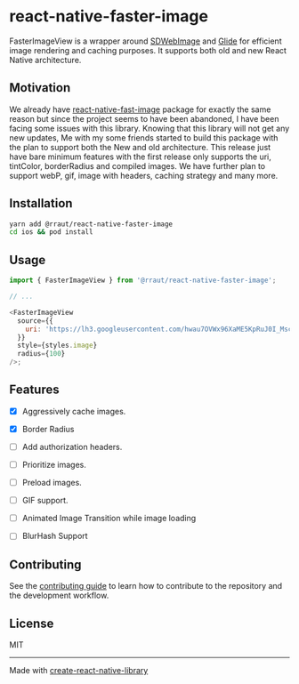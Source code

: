 # react-native-faster-image

FasterImageView is a wrapper around [SDWebImage](https://github.com/SDWebImage/SDWebImage) and [Glide](https://github.com/bumptech/glide) for efficient image rendering and caching purposes. It supports both old and new React Native architecture. 

## Motivation
We already have [react-native-fast-image](https://github.com/DylanVann/react-native-fast-image) package for exactly the same reason but since the project seems to have been abandoned, I have been facing some issues with this library. Knowing that this library will not get any new updates, Me with my some friends started to build this package with the plan to support both the New and old architecture. This release just have bare minimum features with the first release only supports the uri, tintColor, borderRadius and compiled images. We have further plan to support webP, gif, image with headers, caching strategy and many more. 

## Installation

````sh
yarn add @rraut/react-native-faster-image
cd ios && pod install

````

## Usage

```js
import { FasterImageView } from '@rraut/react-native-faster-image';

// ...

<FasterImageView
  source={{
    uri: 'https://lh3.googleusercontent.com/hwau7OVWx96XaME5KpRuJ0I_MscrerK6SbRH1UwYHYaxIDQQtn7RZK02LDSfBzCreidFgDsJeXyqDct6EZiH6vsV=w640-h400-e365-rj-sc0x00ffffff',
  }}
  style={styles.image}
  radius={100}
/>;
```

## Features

-   [x] Aggressively cache images.
-   [x] Border Radius
-   [ ] Add authorization headers.
-   [ ] Prioritize images.
-   [ ] Preload images.
-   [ ] GIF support.
-   [ ] Animated Image Transition while image loading
-   [ ] BlurHash Support


## Contributing

See the [contributing guide](CONTRIBUTING.md) to learn how to contribute to the repository and the development workflow.

## License

MIT

---

Made with [create-react-native-library](https://github.com/callstack/react-native-builder-bob)
